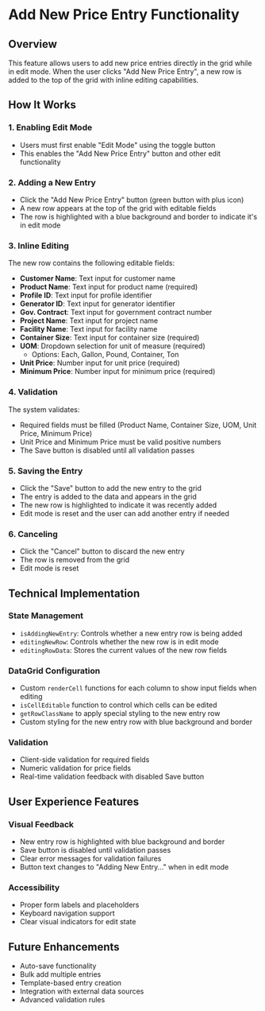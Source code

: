 # Add New Price Entry Functionality

## Overview

This feature allows users to add new price entries directly in the grid while in edit mode. When the user clicks "Add New Price Entry", a new row is added to the top of the grid with inline editing capabilities.

## How It Works

### 1. Enabling Edit Mode

- Users must first enable "Edit Mode" using the toggle button
- This enables the "Add New Price Entry" button and other edit functionality

### 2. Adding a New Entry

- Click the "Add New Price Entry" button (green button with plus icon)
- A new row appears at the top of the grid with editable fields
- The row is highlighted with a blue background and border to indicate it's in edit mode

### 3. Inline Editing

The new row contains the following editable fields:

- **Customer Name**: Text input for customer name
- **Product Name**: Text input for product name (required)
- **Profile ID**: Text input for profile identifier
- **Generator ID**: Text input for generator identifier
- **Gov. Contract**: Text input for government contract number
- **Project Name**: Text input for project name
- **Facility Name**: Text input for facility name
- **Container Size**: Text input for container size (required)
- **UOM**: Dropdown selection for unit of measure (required)
  - Options: Each, Gallon, Pound, Container, Ton
- **Unit Price**: Number input for unit price (required)
- **Minimum Price**: Number input for minimum price (required)

### 4. Validation

The system validates:

- Required fields must be filled (Product Name, Container Size, UOM, Unit Price, Minimum Price)
- Unit Price and Minimum Price must be valid positive numbers
- The Save button is disabled until all validation passes

### 5. Saving the Entry

- Click the "Save" button to add the new entry to the grid
- The entry is added to the data and appears in the grid
- The new row is highlighted to indicate it was recently added
- Edit mode is reset and the user can add another entry if needed

### 6. Canceling

- Click the "Cancel" button to discard the new entry
- The row is removed from the grid
- Edit mode is reset

## Technical Implementation

### State Management

- `isAddingNewEntry`: Controls whether a new entry row is being added
- `editingNewRow`: Controls whether the new row is in edit mode
- `editingRowData`: Stores the current values of the new row fields

### DataGrid Configuration

- Custom `renderCell` functions for each column to show input fields when editing
- `isCellEditable` function to control which cells can be edited
- `getRowClassName` to apply special styling to the new entry row
- Custom styling for the new entry row with blue background and border

### Validation

- Client-side validation for required fields
- Numeric validation for price fields
- Real-time validation feedback with disabled Save button

## User Experience Features

### Visual Feedback

- New entry row is highlighted with blue background and border
- Save button is disabled until validation passes
- Clear error messages for validation failures
- Button text changes to "Adding New Entry..." when in edit mode

### Accessibility

- Proper form labels and placeholders
- Keyboard navigation support
- Clear visual indicators for edit state

## Future Enhancements

- Auto-save functionality
- Bulk add multiple entries
- Template-based entry creation
- Integration with external data sources
- Advanced validation rules

